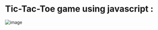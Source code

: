 # Tic-Tac-Toe game using javascript :

![image](https://user-images.githubusercontent.com/85687148/126049581-56a5f272-9aab-422a-977c-84af8190ea76.png)
